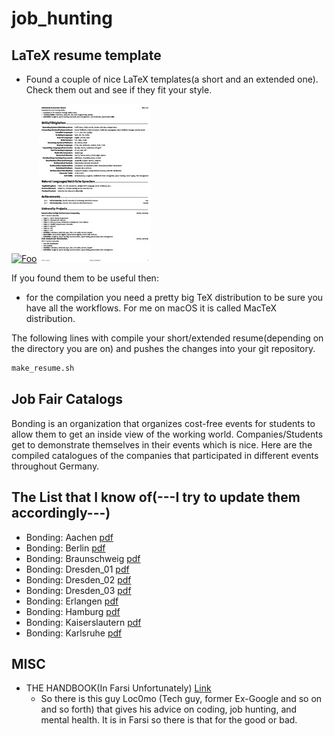 # job_hunting

## LaTeX resume template

- Found a couple of nice LaTeX templates(a short and an extended one). Check them out and see if they fit your style.

[![Foo](https://raw.githubusercontent.com/adarijani/job_hunting/main/LaTeX_templates/short_resume/short_resume_30.jpg)](https://raw.githubusercontent.com/adarijani/job_hunting/main/LaTeX_templates/short_resume/short_resume.pdf)
[![Foo](https://raw.githubusercontent.com/adarijani/job_hunting/main/LaTeX_templates/extended_resume/resume-0_30.jpg)](https://raw.githubusercontent.com/adarijani/job_hunting/main/LaTeX_templates/extended_resume/resume.pdf)

If you found them to be useful then:

- for the compilation you need a pretty big TeX distribution to be sure you have all the workflows. For me on macOS it is called MacTeX distribution.

The following lines with compile your short/extended resume(depending on the directory you are on) and pushes the changes into your git repository.

```sh
make_resume.sh
```

## Job Fair Catalogs

Bonding is an organization that organizes cost-free events for students to allow them to get an inside view of the working world. Companies/Students get to demonstrate themselves in their events which is nice. Here are the compiled catalogues of the companies that participated in different events throughout Germany.

## The List that I know of(---I try to update them accordingly---)

- Bonding: Aachen [pdf](https://raw.githubusercontent.com/adarijani/job_hunting/main/assets/pdf/bonding_aachen.pdf)
- Bonding: Berlin [pdf](https://raw.githubusercontent.com/adarijani/job_hunting/main/assets/pdf/bonding_berlin.pdf)
- Bonding: Braunschweig [pdf](https://raw.githubusercontent.com/adarijani/job_hunting/main/assets/pdf/bonding_braunschweig.pdf)
- Bonding: Dresden_01 [pdf](https://raw.githubusercontent.com/adarijani/job_hunting/main/assets/pdf/bonding_dresden_01.pdf)
- Bonding: Dresden_02 [pdf](https://raw.githubusercontent.com/adarijani/job_hunting/main/assets/pdf/bonding_dresden_02.pdf)
- Bonding: Dresden_03 [pdf](https://raw.githubusercontent.com/adarijani/job_hunting/main/assets/pdf/bonding_dresden_03.pdf)
- Bonding: Erlangen [pdf](https://raw.githubusercontent.com/adarijani/job_hunting/main/assets/pdf/bonding_erlangen.pdf)
- Bonding: Hamburg [pdf](https://raw.githubusercontent.com/adarijani/job_hunting/main/assets/pdf/bonding_hamburg.pdf)
- Bonding: Kaiserslautern [pdf](https://raw.githubusercontent.com/adarijani/job_hunting/main/assets/pdf/bonding_kaiserslautern.pdf)
- Bonding: Karlsruhe [pdf](https://raw.githubusercontent.com/adarijani/job_hunting/main/assets/pdf/bonding_karlsruhe.pdf)

## MISC

- THE HANDBOOK(In Farsi Unfortunately) [Link](https://locomo.tips)
  * So there is this guy Loc0mo (Tech guy, former Ex-Google and so on and so forth) that gives his advice on coding, job hunting, and mental health. It is in Farsi so there is that for the good or bad.
